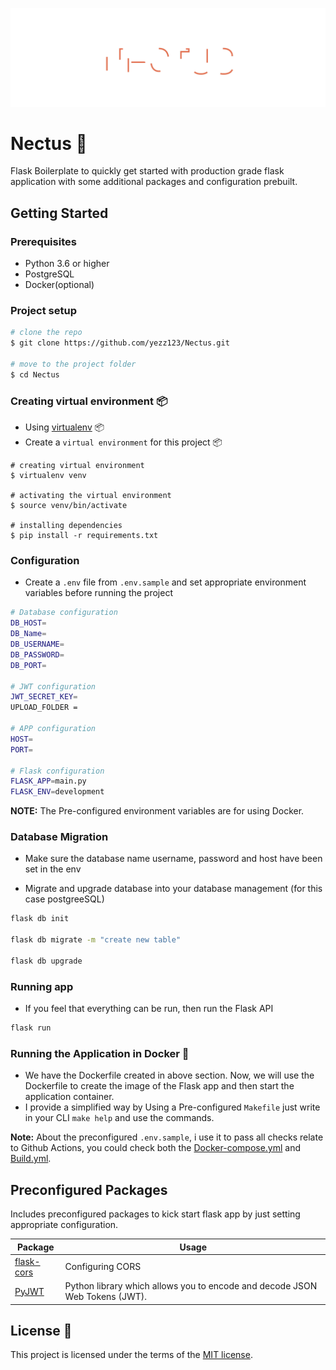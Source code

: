 ![NECTUS](.github/header.svg)

# Nectus :rocket:

Flask Boilerplate to quickly get started with production grade flask application with some additional packages and configuration prebuilt.

## Getting Started

### Prerequisites

- Python 3.6 or higher
- PostgreSQL
- Docker(optional)

### Project setup

```sh
# clone the repo
$ git clone https://github.com/yezz123/Nectus.git

# move to the project folder
$ cd Nectus
```

### Creating virtual environment 📦

- Using [virtualenv](https://virtualenv.pypa.io/en/latest/) 📦
- Create a `virtual environment` for this project 📦

```shell
# creating virtual environment
$ virtualenv venv

# activating the virtual environment
$ source venv/bin/activate

# installing dependencies
$ pip install -r requirements.txt
```

### Configuration

- Create a `.env` file from `.env.sample` and set appropriate environment variables before running the project

```sh
# Database configuration
DB_HOST=
DB_Name=
DB_USERNAME=
DB_PASSWORD=
DB_PORT=

# JWT configuration
JWT_SECRET_KEY=
UPLOAD_FOLDER =

# APP configuration
HOST=
PORT=

# Flask configuration
FLASK_APP=main.py
FLASK_ENV=development
```

__NOTE:__ The Pre-configured environment variables are for using Docker.

### Database Migration

- Make sure the database name username, password and host have been set in the env

- Migrate and upgrade database into your database management (for this case postgreeSQL)

```sh
flask db init

flask db migrate -m "create new table"

flask db upgrade
```

### Running app

- If you feel that everything can be run, then run the Flask API

```sh
flask run
```

### Running the Application in Docker 🐳

- We have the Dockerfile created in above section. Now, we will use the Dockerfile to create the image of the Flask app and then start the application container.
- I provide a simplified way by Using a Pre-configured `Makefile` just write in your CLI `make help` and use the commands.

__Note:__ About the preconfigured `.env.sample`, i use it to pass all checks relate to Github Actions, you could check both the [Docker-compose.yml](docker-compose.yml) and [Build.yml](.github/workflows/build.yml).

## Preconfigured Packages

Includes preconfigured packages to kick start flask app by just setting appropriate configuration.

| Package                                                  | Usage                                                                          |
| -------------------------------------------------------- | ------------------------------------------------------------------------------ |
| [flask-cors](https://flask-cors.readthedocs.io/)         | Configuring CORS                                                               |
| [PyJWT](https://pyjwt.readthedocs.io/en/stable/)         | Python library which allows you to encode and decode JSON Web Tokens (JWT).    |

## License 📝

This project is licensed under the terms of the [MIT license](LICENSE).
